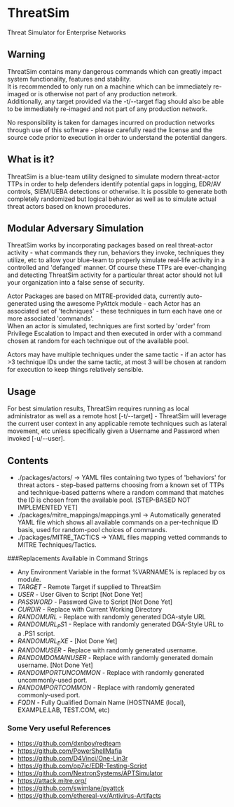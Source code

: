 # ThreatSim
 Threat Simulator for Enterprise Networks

## Warning

ThreatSim contains many dangerous commands which can greatly impact system functionality, features and stability.  
It is recommended to only run on a machine which can be immediately re-imaged or is otherwise not part of any production network.  
Additionally, any target provided via the -t/--target flag should also be able to be immediately re-imaged and not part of any 
production network.

No responsibility is taken for damages incurred on production networks through use of this software - please carefully read 
the license and the source code prior to execution in order to understand the potential dangers.

## What is it?

ThreatSim is a blue-team utility designed to simulate modern threat-actor TTPs in order to help defenders identify potential 
gaps in logging, EDR/AV controls, SIEM/UEBA detections or otherwise.  It is possible to generate both completely randomized 
but logical behavior as well as to simulate actual threat actors based on known procedures.


## Modular Adversary Simulation

ThreatSim works by incorporating packages based on real threat-actor activity - what commands they run, behaviors they 
invoke, techniques they utilize, etc to allow your blue-team to properly simulate real-life activity in a controlled and 
'defanged' manner.  Of course these TTPs are ever-changing and detecting ThreatSim activity for a particular threat actor 
should not lull your organization into a false sense of security.

Actor Packages are based on MITRE-provided data, currently auto-generated using the awesome PyAttck module - 
each Actor has an associated set of 'techniques' - these techniques in turn each have one or more associated 'commands'.  
When an actor is simulated, techniques are first sorted by 'order' from Privilege Escalation to Impact and then executed in 
order with a command chosen at random for each technique out of the available pool.

Actors may have multiple techniques under the same tactic - if an actor has >3 technique IDs under the same tactic, at most 3 will be chosen 
at random for execution to keep things relatively sensible.

## Usage

For best simulation results, ThreatSim requires running as local administrator as well as a remote host [-t/--target] - 
ThreatSim will leverage the current user context in any applicable remote techniques such as lateral movement, etc unless 
specifically given a Username and Password when invoked [-u/--user].


## Contents

* ./packages/actors/ -> YAML files containing two types of 'behaviors' for threat actors - step-based patterns choosing 
from a known set of TTPs and technique-based patterns where a random command that matches the ID is chosen from the available pool. [STEP-BASED NOT IMPLEMENTED YET]
* ./packages/mitre_mappings/mappings.yml -> Automatically generated YAML file which shows all available commands on a per-technique ID basis, used for random-pool choices of commands.
* ./packages/MITRE_TACTICS -> YAML files mapping vetted commands to MITRE Techniques/Tactics.

###Replacements Available in Command Strings

* Any Environment Variable in the format %VARNAME% is replaced by os module.
* $TARGET$ - Remote Target if supplied to ThreatSim
* $USER$ - User Given to Script [Not Done Yet]
* $PASSWORD$ - Password Give to Script [Not Done Yet]
* $CURDIR$ - Replace with Current Working Directory
* $RANDOMURL$ - Replace with randomly generated DGA-style URL
* $RANDOMURL_PS1$ - Replace with randomly generated DGA-Style URL to a .PS1 script.
* $RANDOMURL_EXE$ - [Not Done Yet]
* $RANDOMUSER$ - Replace with randomly generated username.
* $RANDOMDOMAINUSER$ - Replace with randomly generated domain username. [Not Done Yet]
* $RANDOMPORTUNCOMMON$ - Replace with randomly generated uncommonly-used port.
* $RANDOMPORTCOMMON$ - Replace with randomly generated commonly-used port.
* $FQDN$ - Fully Qualified Domain Name (HOSTNAME (local), EXAMPLE.LAB, TEST.COM, etc)

### Some Very useful References
* https://github.com/dxnboy/redteam
* https://github.com/PowerShellMafia
* https://github.com/D4Vinci/One-Lin3r
* https://github.com/op7ic/EDR-Testing-Script
* https://github.com/NextronSystems/APTSimulator
* https://attack.mitre.org/
* https://github.com/swimlane/pyattck
* https://github.com/ethereal-vx/Antivirus-Artifacts